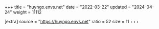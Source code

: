+++
title = "huyngo.envs.net"
date = "2022-03-22"
updated = "2024-04-24"
weight = 11112

[extra]
source = "https://huyngo.envs.net"
ratio = 52
size = 11
+++
